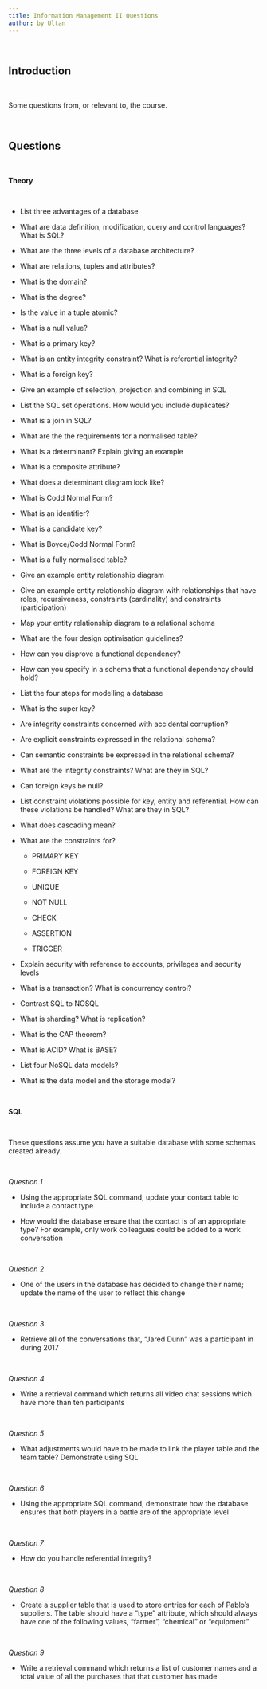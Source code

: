 ```yaml
---
title: Information Management II Questions
author: by Ultan
---
```


 

Introduction
------------

 

Some questions from, or relevant to, the course.

 

Questions
---------

 

**Theory**

 

-   List three advantages of a database

-   What are data definition, modification, query and control languages? What is
    SQL?

-   What are the three levels of a database architecture?

-   What are relations, tuples and attributes?

-   What is the domain?

-   What is the degree?

-   Is the value in a tuple atomic?

-   What is a null value?

-   What is a primary key?

-   What is an entity integrity constraint? What is referential integrity?

-   What is a foreign key?

-   Give an example of selection, projection and combining in SQL

-   List the SQL set operations. How would you include duplicates?

-   What is a join in SQL?

-   What are the the requirements for a normalised table?

-   What is a determinant? Explain giving an example

-   What is a composite attribute?

-   What does a determinant diagram look like?

-   What is Codd Normal Form?

-   What is an identifier?

-   What is a candidate key?

-   What is Boyce/Codd Normal Form?

-   What is a fully normalised table?

-   Give an example entity relationship diagram

-   Give an example entity relationship diagram with relationships that have
    roles, recursiveness, constraints (cardinality) and constraints
    (participation)

-   Map your entity relationship diagram to a relational schema

-   What are the four design optimisation guidelines?

-   How can you disprove a functional dependency?

-   How can you specify in a schema that a functional dependency should hold?

-   List the four steps for modelling a database

-   What is the super key?

-   Are integrity constraints concerned with accidental corruption?

-   Are explicit constraints expressed in the relational schema?

-   Can semantic constraints be expressed in the relational schema?

-   What are the integrity constraints? What are they in SQL?

-   Can foreign keys be null?

-   List constraint violations possible for key, entity and referential. How can
    these violations be handled? What are they in SQL?

-   What does cascading mean?

-   What are the constraints for?

    -   PRIMARY KEY

    -   FOREIGN KEY

    -   UNIQUE

    -   NOT NULL

    -   CHECK

    -   ASSERTION

    -   TRIGGER

-   Explain security with reference to accounts, privileges and security levels

-   What is a transaction? What is concurrency control?

-   Contrast SQL to NOSQL

-   What is sharding? What is replication?

-   What is the CAP theorem?

-   What is ACID? What is BASE?

-   List four NoSQL data models?

-   What is the data model and the storage model?

 

**SQL**

 

These questions assume you have a suitable database with some schemas created
already.

 

*Question 1*

-   Using the appropriate SQL command, update your contact table to include a
    contact type

-   How would the database ensure that the contact is of an appropriate type?
    For example, only work colleagues could be added to a work conversation

 

*Question 2*

-   One of the users in the database has decided to change their name; update
    the name of the user to reflect this change

 

*Question 3*

-   Retrieve all of the conversations that, “Jared Dunn” was a participant in
    during 2017

 

*Question 4*

-   Write a retrieval command which returns all video chat sessions which have
    more than ten participants

 

*Question 5*

-   What adjustments would have to be made to link the player table and the team
    table? Demonstrate using SQL

 

*Question 6*

-   Using the appropriate SQL command, demonstrate how the database ensures that
    both players in a battle are of the appropriate level

 

*Question 7*

-   How do you handle referential integrity?

 

*Question 8*

-   Create a supplier table that is used to store entries for each of Pablo’s
    suppliers. The table should have a “type” attribute, which should always
    have one of the following values, “farmer”, “chemical” or “equipment”

 

*Question 9*

-   Write a retrieval command which returns a list of customer names and a total
    value of all the purchases that that customer has made

 

 
